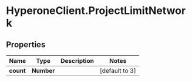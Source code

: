 # HyperoneClient.ProjectLimitNetwork

## Properties

Name | Type | Description | Notes
------------ | ------------- | ------------- | -------------
**count** | **Number** |  | [default to 3]


